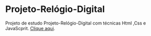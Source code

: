 # Projeto-Relógio-Digital
Projeto de estudo Projeto-Relógio-Digital com técnicas  Html ,Css e JavaScprit.
 [Clique aqui](https://danielcauldron.github.io/Projeto-Relogio-Digital/).

